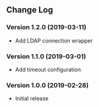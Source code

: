 ## Change Log
### Version 1.2.0 (2019-03-11)
- Add LDAP connection wrapper
### Version 1.1.0 (2019-03-01)
- Add timeout configuration
### Version 1.0.0 (2019-02-28)
- Initial release
